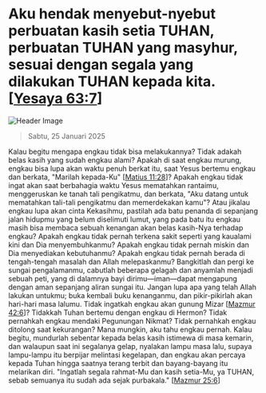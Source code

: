 
# Aku hendak menyebut-nyebut perbuatan kasih setia TUHAN, perbuatan TUHAN yang masyhur, sesuai dengan segala yang dilakukan TUHAN kepada kita. [[Yesaya 63:7](http://alkitab.sabda.org/?Yesaya%2063:7)]

![Header Image](https://alkitab.app/slice/sunrise.jpg)

> Sabtu, 25 Januari 2025

Kalau begitu mengapa engkau tidak bisa melakukannya? Tidak adakah belas kasih yang sudah engkau alami? Apakah di saat engkau murung, engkau bisa lupa akan waktu penuh berkat itu, saat Yesus bertemu engkau dan berkata, "Marilah kepada-Ku" [[Matius 11:28](http://alkitab.sabda.org/?Matius%2011:28)]? Apakah engkau tidak ingat akan saat berbahagia waktu Yesus mematahkan rantaimu, menggeruskan ke tanah tali pengikatmu, dan berkata, "Aku datang untuk mematahkan tali-tali pengikatmu dan memerdekakan kamu"? Atau jikalau engkau lupa akan cinta Kekasihmu, pastilah ada batu penanda di sepanjang jalan hidupmu yang belum diselimuti lumut, yang pada batu itu engkau masih bisa membaca sebuah kenangan akan belas kasih-Nya terhadap engkau? Apakah engkau tidak pernah terkena sakit seperti yang kaualami kini dan Dia menyembuhkanmu? Apakah engkau tidak pernah miskin dan Dia menyediakan kebutuhanmu? Apakah engkau tidak pernah berada di tengah-tengah masalah dan Allah melepaskanmu? Bangkitlah dan pergi ke sungai pengalamanmu, cabutlah beberapa gelagah dan anyamlah menjadi sebuah peti, yang di dalamnya bayi dirimu—iman—dapat mengapung dengan aman sepanjang aliran sungai itu. Jangan lupa apa yang telah Allah lakukan untukmu; buka kembali buku kenanganmu, dan pikir-pikirlah akan hari-hari masa lalumu. Tidak ingatkah engkau akan gunung Mizar [[Mazmur 42:6](http://alkitab.sabda.org/?Mazmur%2042:6)]? Tidakkah Tuhan bertemu dengan engkau di Hermon? Tidak pernahkah engkau mendaki Pegunungan Nikmat? Tidak pernahkah engkau ditolong saat kekurangan? Mana mungkin, aku tahu engkau pernah. Kalau begitu, mundurlah sebentar kepada belas kasih istimewa di masa kemarin, dan walaupun saat ini segalanya gelap, nyalakan lampu masa lalu, supaya lampu-lampu itu berpijar melintasi kegelapan, dan engkau akan percaya kepada Tuhan hingga saatnya terang terbit dan bayang-bayang itu melarikan diri. "Ingatlah segala rahmat-Mu dan kasih setia-Mu, ya TUHAN, sebab semuanya itu sudah ada sejak purbakala." [[Mazmur 25:6](http://alkitab.sabda.org/?Mazmur%2025:6)]
    